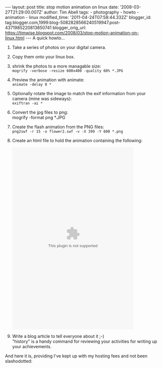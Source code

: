\--- layout: post title: stop motion animation on linux date: '2008-03-27T21:29:00.007Z' author: Tim Abell tags: - photography - howto - animation - linux modified\_time: '2011-04-24T07:58:44.332Z' blogger\_id: tag:blogger.com,1999:blog-5082828566240519947.post-4371985220813850741 blogger\_orig\_url: https://timwise.blogspot.com/2008/03/stop-motion-animation-on-linux.html --- A quick howto...  

1.  Take a series of photos on your digital camera.
2.  Copy them onto your linux box.
3.  shrink the photos to a more managable size:  
    `mogrify -verbose -resize 600x400 -quality 60% *.JPG`
4.  Preview the animation with animate:  
    `animate -delay 8 *`
5.  Optionally rotate the image to match the exif information from your camera (mine was sideways):  
    `exiftran -ai *`
6.  Convert the jpg files to png:  
    mogrify -format png \*.JPG  
    
7.  Create the flash animation from the PNG files:  
    `png2swf -r 15 -o flower2.swf -v -X 399 -Y 600 *.png`
8.  Create an html file to hold the animation containing the following:  
    
    <object>  
    <param name="movie" value="flower2.swf" />  
    <param name="loop" value="true" />  
    <param name="quality" value="high" />  
    <embed src="flower2.swf" width="399" height="600" />  
    </object>  
    
9.  Write a blog article to tell everyone about it ;-)  
    "history" is a handy command for reviewing your activities for writing up your achievements.  
    

And here it is, providing I've kept up with my hosting fees and not been slashodotted: